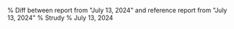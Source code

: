 % Diff between report from "July 13, 2024" and reference report from "July 13, 2024"
% Strudy
% July 13, 2024


